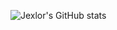 ![Jexlor's GitHub stats](https://github-readme-stats.vercel.app/api/top-langs/?username=jexlor&layout=compact&them=dark)
